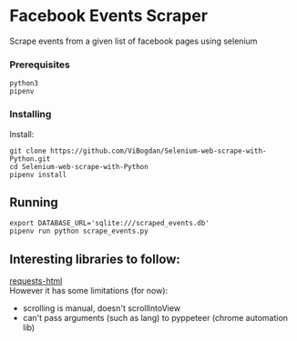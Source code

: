 # Facebook Events Scraper

Scrape events from a given list of facebook pages using selenium

### Prerequisites

```
python3
pipenv
```

### Installing

Install:
```
git clone https://github.com/ViBogdan/Selenium-web-scrape-with-Python.git
cd Selenium-web-scrape-with-Python
pipenv install
```

## Running
```
export DATABASE_URL='sqlite:///scraped_events.db'
pipenv run python scrape_events.py
```

## Interesting libraries to follow:
[requests-html](http://html.python-requests.org/)  
However it has some limitations (for now):
- scrolling is manual, doesn't scrollIntoView
- can't pass arguments (such as lang) to pyppeteer (chrome automation lib)
